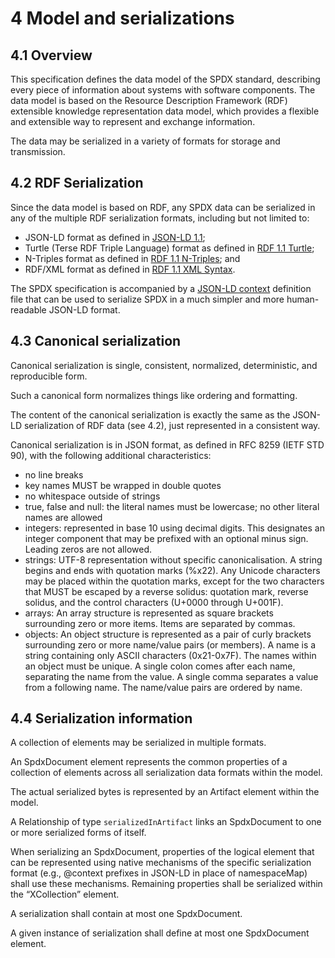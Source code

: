 # 4 Model and serializations

## 4.1 Overview

This specification defines the data model of the SPDX standard, describing every piece of information about systems with software components. The data model is based on the Resource Description Framework (RDF) extensible knowledge representation data model, which provides a flexible and extensible way to represent and exchange information.

The data may be serialized in a variety of formats for storage and transmission.

## 4.2 RDF Serialization

Since the data model is based on RDF, any SPDX data can be serialized in any of the multiple RDF serialization formats, including but not limited to:

- JSON-LD format as defined in [JSON-LD 1.1](https://www.w3.org/TR/json-ld11/);
- Turtle (Terse RDF Triple Language) format as defined in [RDF 1.1 Turtle](https://www.w3.org/TR/turtle/);
- N-Triples format as defined in [RDF 1.1 N-Triples](https://www.w3.org/TR/n-triples/); and
- RDF/XML format as defined in [RDF 1.1 XML Syntax](https://www.w3.org/TR/rdf-syntax-grammar/).

The SPDX specification is accompanied by a [JSON-LD context](https://www.w3.org/TR/json-ld11/#the-context) definition file that can be used to serialize SPDX in a much simpler and more human-readable JSON-LD format.

## 4.3 Canonical serialization

Canonical serialization is single, consistent, normalized, deterministic, and reproducible form.

Such a canonical form normalizes things like ordering and formatting.

The content of the canonical serialization is exactly the same as the JSON-LD serialization of RDF data (see 4.2), just represented in a consistent way.

Canonical serialization is in JSON format, as defined in RFC 8259 (IETF STD 90), with the following additional characteristics:

- no line breaks
- key names MUST be wrapped in double quotes
- no whitespace outside of strings
- true, false and null: the literal names must be lowercase; no other literal names are allowed
- integers: represented in base 10 using decimal digits. This designates an integer component that may be prefixed with an optional minus sign. Leading zeros are not allowed.
- strings: UTF-8 representation without specific canonicalisation. A string begins and ends with quotation marks (%x22). Any Unicode characters may be placed within the quotation marks, except for the two characters that MUST be escaped by a reverse solidus: quotation mark, reverse solidus, and the control characters (U+0000 through U+001F).
- arrays: An array structure is represented as square brackets surrounding zero or more items. Items are separated by commas.
- objects: An object structure is represented as a pair of curly brackets surrounding zero or more name/value pairs (or members). A name is a string containing only ASCII characters (0x21-0x7F). The names within an object must be unique. A single colon comes after each name, separating the name from the value. A single comma separates a value from a following name. The name/value pairs are ordered by name.

## 4.4 Serialization information

A collection of elements may be serialized in multiple formats.

An SpdxDocument element represents the common properties of a collection of
elements across all serialization data formats within the model.

The actual serialized bytes is represented by an Artifact element within the
model.

A Relationship of type `serializedInArtifact` links an SpdxDocument to one or
more serialized forms of itself.

When serializing an SpdxDocument, properties of the logical element that can be
represented using native mechanisms of the specific serialization format
(e.g., @context prefixes in JSON-LD in place of namespaceMap) shall use these
mechanisms. Remaining properties shall be serialized within the “XCollection”
element.

A serialization shall contain at most one SpdxDocument.

A given instance of serialization shall define at most one SpdxDocument
element.
